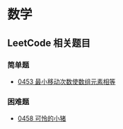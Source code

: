 # 数学


## LeetCode 相关题目

### 简单题

- [0453 最小移动次数使数组元素相等](/solution/easy/0453-minimum-moves-to-equal-array-elements.html)


### 困难题

- [0458 可怜的小猪](/solution/difficult/0458-poor-pigs.html)
